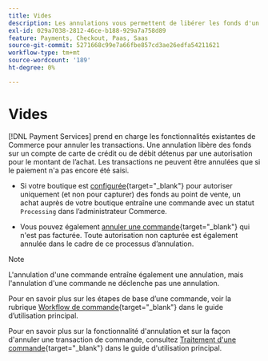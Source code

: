 ```yaml
---
title: Vides
description: Les annulations vous permettent de libérer les fonds d'un compte de carte de crédit ou de débit qui sont bloqués ou mis de côté par une autorisation pour le montant d'un achat.
exl-id: 029a7038-2812-46ce-b188-929a7a758d89
feature: Payments, Checkout, Paas, Saas
source-git-commit: 5271668c99e7a66fbe857cd3ae26edfa54211621
workflow-type: tm+mt
source-wordcount: '189'
ht-degree: 0%

---
```


# Vides

[!DNL Payment Services] prend en charge les fonctionnalités existantes de Commerce pour annuler les transactions. Une annulation libère des fonds sur un compte de carte de crédit ou de débit détenus par une autorisation pour le montant de l’achat. Les transactions ne peuvent être annulées que si le paiement n&#39;a pas encore été saisi.

* Si votre boutique est [configurée](https://experienceleague.adobe.com/en/docs/commerce-admin/config/sales/payment-methods/payment-methods#payment-actions){target="_blank"} pour autoriser uniquement (et non pour capturer) des fonds au point de vente, un achat auprès de votre boutique entraîne une commande avec un statut `Processing` dans l’administrateur Commerce.

* Vous pouvez également [annuler une commande](https://experienceleague.adobe.com/en/docs/commerce-admin/stores-sales/point-of-purchase/assist/customer-account-create-order){target="_blank"} qui n&#39;est pas facturée. Toute autorisation non capturée est également annulée dans le cadre de ce processus d’annulation.

>[!NOTE]
>
>L&#39;annulation d&#39;une commande entraîne également une annulation, mais l&#39;annulation d&#39;une commande ne déclenche pas une annulation.

Pour en savoir plus sur les étapes de base d’une commande, voir la rubrique [Workflow de commande](https://experienceleague.adobe.com/en/docs/commerce-admin/stores-sales/order-management/orders/order-processing){target="_blank"} dans le guide d’utilisation principal.

Pour en savoir plus sur la fonctionnalité d&#39;annulation et sur la façon d&#39;annuler une transaction de commande, consultez [Traitement d&#39;une commande](https://experienceleague.adobe.com/en/docs/commerce-admin/stores-sales/order-management/orders/order-processing#process-an-order){target="_blank"} dans le guide d&#39;utilisation principal.
